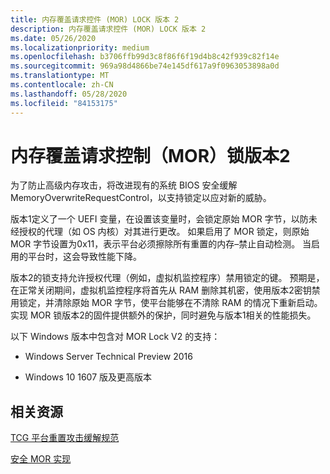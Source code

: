 ```yaml
---
title: 内存覆盖请求控件 (MOR) LOCK 版本 2
description: 内存覆盖请求控件 (MOR) LOCK 版本 2
ms.date: 05/26/2020
ms.localizationpriority: medium
ms.openlocfilehash: b3706ffb99d3c8f86f6f19d4b8c42f939c82f14e
ms.sourcegitcommit: 969a98d4866be74e145df617a9f0963053898a0d
ms.translationtype: MT
ms.contentlocale: zh-CN
ms.lasthandoff: 05/28/2020
ms.locfileid: "84153175"
---
```

# <a name="memory-overwrite-request-control-mor-lock-version-2"></a>内存覆盖请求控制（MOR）锁版本2

为了防止高级内存攻击，将改进现有的系统 BIOS 安全缓解 MemoryOverwriteRequestControl，以支持锁定以应对新的威胁。

版本1定义了一个 UEFI 变量，在设置该变量时，会锁定原始 MOR 字节，以防未经授权的代理（如 OS 内核）对其进行更改。 如果启用了 MOR 锁定，则原始 MOR 字节设置为0x11，表示平台必须擦除所有重置的内存–禁止自动检测。 当启用的平台时，这会导致性能下降。

版本2的锁支持允许授权代理（例如，虚拟机监控程序）禁用锁定的键。 预期是，在正常关闭期间，虚拟机监控程序将首先从 RAM 删除其机密，使用版本2密钥禁用锁定，并清除原始 MOR 字节，使平台能够在不清除 RAM 的情况下重新启动。 实现 MOR 锁版本2的固件提供额外的保护，同时避免与版本1相关的性能损失。

以下 Windows 版本中包含对 MOR Lock V2 的支持：

- Windows Server Technical Preview 2016

- Windows 10 1607 版及更高版本

## <a name="related-resources"></a>相关资源

[TCG 平台重置攻击缓解规范](https://www.trustedcomputinggroup.org/wp-content/uploads/Platform-Reset-Attack-Mitigation-Specification.pdf)

[安全 MOR 实现](https://docs.microsoft.com/windows-hardware/drivers/bringup/device-guard-requirements)
